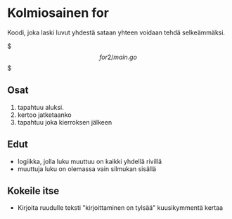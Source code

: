 # Kolmiosainen for

Koodi, joka laski luvut yhdestä sataan yhteen voidaan tehdä selkeämmäksi.

$$$for2/main.go$$$

## Osat

1. tapahtuu aluksi.
2. kertoo jatketaanko
3. tapahtuu joka kierroksen jälkeen

## Edut
- logiikka, jolla luku muuttuu on kaikki yhdellä rivillä
- muuttuja luku on olemassa vain silmukan sisällä

## Kokeile itse
- Kirjoita ruudulle teksti "kirjoittaminen on tylsää" kuusikymmentä kertaa
